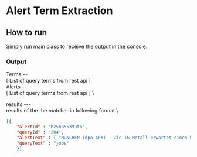 # Alert Term Extraction

## How to run
Simply run main class to receive the output in the console.

### Output 
Terms -- \
[ List of query terms from rest api ] \
Alerts -- \
[ List of query terms from rest api ] \

results ---\
results of the the matcher in following format \

```json
[{
	"alertId" : "hz5n855393tn",
  	"queryId" : "204",
  	"alertText" : [ "MÜNCHEN (dpa-AFX) - Die IG Metall erwartet einen heißen Herbst mit vielen Auseinandersetzungen um Jobs in Deutschland. Es wird um viele Arbeitsplätze gehen, 	sagte Vorstandsmitglied und Hauptkassierer Jürgen Kerner am Mittwochabend in München. Alleine in den Branchen, für die die Gewerkschaft zuständig sei, stünden ungefähr 300 	000 Jobs im Feuer. Der größte Bereich dabei seien die Automobilindustrie und deren Zulieferer, doch auch anderen Branchen seien betroffen." ],
  	"queryText" : "jobs"
  	}]

```
